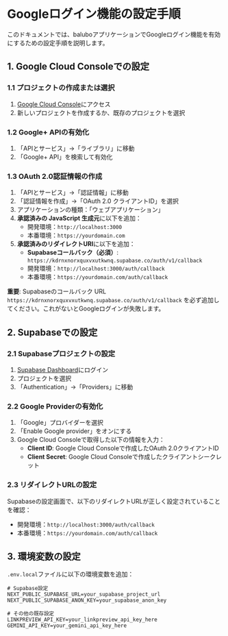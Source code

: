 # Googleログイン機能の設定手順

このドキュメントでは、baluboアプリケーションでGoogleログイン機能を有効にするための設定手順を説明します。

## 1. Google Cloud Consoleでの設定

### 1.1 プロジェクトの作成または選択
1. [Google Cloud Console](https://console.cloud.google.com/)にアクセス
2. 新しいプロジェクトを作成するか、既存のプロジェクトを選択

### 1.2 Google+ APIの有効化
1. 「APIとサービス」→「ライブラリ」に移動
2. 「Google+ API」を検索して有効化

### 1.3 OAuth 2.0認証情報の作成
1. 「APIとサービス」→「認証情報」に移動
2. 「認証情報を作成」→「OAuth 2.0 クライアントID」を選択
3. アプリケーションの種類：「ウェブアプリケーション」
4. **承認済みの JavaScript 生成元**に以下を追加：
   - 開発環境：`http://localhost:3000`
   - 本番環境：`https://yourdomain.com`
5. **承認済みのリダイレクトURI**に以下を追加：
   - **Supabaseコールバック（必須）**: `https://kdrnxnorxquxvxutkwnq.supabase.co/auth/v1/callback`
   - 開発環境：`http://localhost:3000/auth/callback`
   - 本番環境：`https://yourdomain.com/auth/callback`

**重要**: Supabaseのコールバック URL `https://kdrnxnorxquxvxutkwnq.supabase.co/auth/v1/callback` を必ず追加してください。これがないとGoogleログインが失敗します。

## 2. Supabaseでの設定

### 2.1 Supabaseプロジェクトの設定
1. [Supabase Dashboard](https://app.supabase.com/)にログイン
2. プロジェクトを選択
3. 「Authentication」→「Providers」に移動

### 2.2 Google Providerの有効化
1. 「Google」プロバイダーを選択
2. 「Enable Google provider」をオンにする
3. Google Cloud Consoleで取得した以下の情報を入力：
   - **Client ID**: Google Cloud Consoleで作成したOAuth 2.0クライアントID
   - **Client Secret**: Google Cloud Consoleで作成したクライアントシークレット

### 2.3 リダイレクトURLの設定
Supabaseの設定画面で、以下のリダイレクトURLが正しく設定されていることを確認：
- 開発環境：`http://localhost:3000/auth/callback`
- 本番環境：`https://yourdomain.com/auth/callback`

## 3. 環境変数の設定

`.env.local`ファイルに以下の環境変数を追加：

```env
# Supabase設定
NEXT_PUBLIC_SUPABASE_URL=your_supabase_project_url
NEXT_PUBLIC_SUPABASE_ANON_KEY=your_supabase_anon_key

# その他の既存設定
LINKPREVIEW_API_KEY=your_linkpreview_api_key_here
GEMINI_API_KEY=your_gemini_api_key_here
```